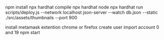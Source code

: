 npm install 
npx hardhat compile
npx hardhat node
npx hardhat run scripts/deploy.js --network localhost
json-server --watch db.json --static ./src/assets/thumbnails --port 900

install metamask extention chrome or firefox 
create user import account 0 and 19 
npm start



